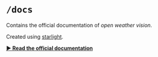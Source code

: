 # `/docs`

Contains the official documentation of _open weather vision_.

Created using [starlight](https://starlight.astro.build/).

**[▶️ Read the official documentation](https://open-weather-vision.github.io/owvision/)**
